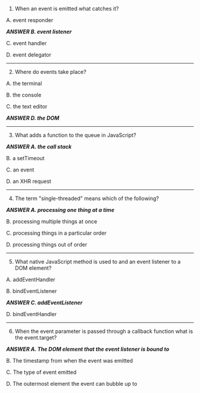 1) When an event is emitted what catches it?

A. event responder

***ANSWER B. event listener***

C. event handler

D. event delegator

---

2) Where do events take place?

A. the terminal

B. the console

C. the text editor

***ANSWER D. the DOM***

---

3) What adds a function to the queue in JavaScript?

***ANSWER A. the call stack***

B. a setTimeout

C. an event

D. an XHR request

---

4) The term "single-threaded" means which of the following?

***ANSWER A. processing one thing at a time***

B. processing multiple things at once

C. processing things in a particular order

D. processing things out of order

---

5) What native JavaScript method is used to and an event listener to a DOM element?

A. addEventHandler

B. bindEventListener

***ANSWER C. addEventListener***

D. bindEventHandler

---

6) When the event parameter is passed through a callback function what is the event.target?

***ANSWER A. The DOM element that the event listener is bound to***

B. The timestamp from when the event was emitted

C. The type of event emitted

D. The outermost element the event can bubble up to
